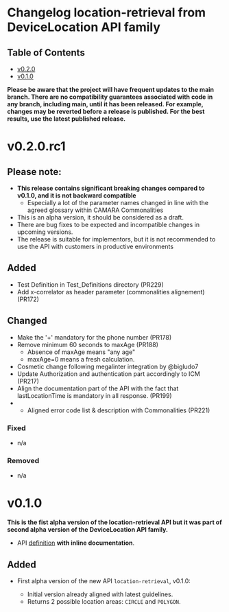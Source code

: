 # Changelog location-retrieval from DeviceLocation API family

## Table of Contents

- [v0.2.0](#v020rc1)
- [v0.1.0](#v010)

**Please be aware that the project will have frequent updates to the main branch. There are no compatibility guarantees associated with code in any branch, including main, until it has been released. For example, changes may be reverted before a release is published. For the best results, use the latest published release.**

# v0.2.0.rc1


## Please note:

- **This release contains significant breaking changes compared to v0.1.0, and it is not backward compatible**
  - Especially a lot of the parameter names changed in line with the agreed glossary within CAMARA Commonalities
- This is an alpha version, it should be considered as a draft.
- There are bug fixes to be expected and incompatible changes in upcoming versions. 
- The release is suitable for implementors, but it is not recommended to use the API with customers in productive environments

## Added


* Test Definition in Test_Definitions directory (PR229)
*  Add x-correlator as header parameter (commonalities alignement) (PR172)

## Changed

* Make the '+' mandatory for the phone number (PR178)
* Remove minimum 60 seconds to maxAge (PR188)
  -  Absence of maxAge means "any age"
  -  maxAge=0 means a fresh calculation.
* Cosmetic change following megalinter integration by @bigludo7 
* Update Authorization and authentication part accordingly to ICM (PR217)
* Align the documentation part of the API with the fact that lastLocationTime is mandatory in all response. (PR199)
* - Aligned error code list & description with Commonalities (PR221)

### Fixed

* n/a

### Removed

* n/a

# v0.1.0

**This is the fist alpha version of the location-retrieval API but it was part of second alpha version of the DeviceLocation API family.**

- API [definition](https://github.com/camaraproject/DeviceLocation/blob/release-0.2.0-rc3/code/API_definitions/location-retrieval.yaml) **with inline documentation**.


## Added


* First alpha version of the new API `location-retrieval`, v0.1.0:

    - Initial version already aligned with latest guidelines.
    - Returns 2 possible location areas: `CIRCLE` and `POLYGON`.





